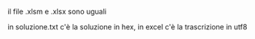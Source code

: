 il file .xlsm e .xlsx sono uguali

in soluzione.txt c'è la soluzione in hex, in excel c'è la trascrizione in utf8
